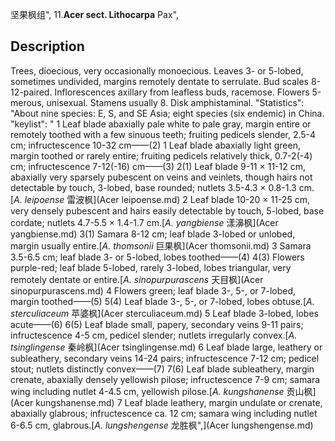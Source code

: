 坚果枫组",
11.**Acer sect. Lithocarpa** Pax",

## Description
Trees, dioecious, very occasionally monoecious. Leaves 3- or 5-lobed, sometimes undivided, margins remotely dentate to serrulate. Bud scales 8-12-paired. Inflorescences axillary from leafless buds, racemose. Flowers 5-merous, unisexual. Stamens usually 8. Disk amphistaminal.
  "Statistics": "About nine species: E, S, and SE Asia; eight species (six endemic) in China.
  "keylist": "
1 Leaf blade abaxially pale white to pale gray, margin entire or remotely toothed with a few sinuous teeth; fruiting pedicels slender, 2.5-4 cm; infructescence 10-32 cm——(2)
1 Leaf blade abaxially light green, margin toothed or rarely entire; fruiting pedicels relatively thick, 0.7-2(-4) cm; infructescence 7-12(-16) cm——(3)
2(1) Leaf blade 9-11 × 11-12 cm, abaxially very sparsely pubescent on veins and veinlets, though hairs not detectable by touch, 3-lobed, base rounded; nutlets 3.5-4.3 × 0.8-1.3 cm.[*A. leipoense* 雷波枫](Acer leipoense.md)
2 Leaf blade 10-20 × 11-25 cm, very densely pubescent and hairs easily detectable by touch, 5-lobed, base cordate; nutlets 4.7-5.5 × 1.4-1.7 cm.[*A. yangbiense* 漾濞枫](Acer yangbiense.md)
3(1) Samara 8-12 cm; leaf blade 3-lobed or unlobed, margin usually entire.[*A. thomsonii* 巨果枫](Acer thomsonii.md)
3 Samara 3.5-6.5 cm; leaf blade 3- or 5-lobed, lobes toothed——(4)
4(3) Flowers purple-red; leaf blade 5-lobed, rarely 3-lobed, lobes triangular, very remotely dentate or entire.[*A. sinopurpurascens* 天目枫](Acer sinopurpurascens.md)
4 Flowers green; leaf blade 3-, 5-, or 7-lobed, margin toothed——(5)
5(4) Leaf blade 3-, 5-, or 7-lobed, lobes obtuse.[*A. sterculiaceum* 苹婆枫](Acer sterculiaceum.md)
5 Leaf blade 3-lobed, lobes acute——(6)
6(5) Leaf blade small, papery, secondary veins 9-11 pairs; infructescence 4-5 cm, pedicel slender; nutlets irregularly convex.[*A. tsinglingense* 秦岭枫](Acer tsinglingense.md)
6 Leaf blade large, leathery or subleathery, secondary veins 14-24 pairs; infructescence 7-12 cm; pedicel stout; nutlets distinctly convex——(7)
7(6) Leaf blade subleathery, margin crenate, abaxially densely yellowish pilose; infructescence 7-9 cm; samara wing including nutlet 4-4.5 cm, yellowish pilose.[*A. kungshanense* 贡山枫](Acer kungshanense.md)
7 Leaf blade leathery, margin undulate or crenate, abaxially glabrous; infructescence ca. 12 cm; samara wing including nutlet 6-6.5 cm, glabrous.[*A. lungshengense* 龙胜枫",](Acer lungshengense.md)
